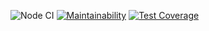 ![Node CI](https://github.com/abrosnahat/frontend-project-lvl2/workflows/Node%20CI/badge.svg)
[![Maintainability](https://api.codeclimate.com/v1/badges/42432af4a89f4a9791d8/maintainability)](https://codeclimate.com/github/abrosnahat/frontend-project-lvl2/maintainability)
[![Test Coverage](https://api.codeclimate.com/v1/badges/42432af4a89f4a9791d8/test_coverage)](https://codeclimate.com/github/abrosnahat/frontend-project-lvl2/test_coverage)